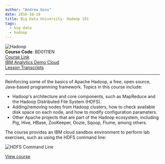 ```yaml
---
author: "Andrew Goss"
date: 2016-10-18
title: Big Data University- Hadoop 101
tags:
  - big data
  - hadoop
---
```

![Hadoop](/img/post/hadoop.png "Hadoop")<br>
<b>Course Code</b>: BD0111EN<br>
<a href="https://bigdatauniversity.com/courses/introduction-to-hadoop" target="_blank">Course Link</a><br>
<a href="https://my.imdemocloud.com" target="_blank">IBM Analytics Demo Cloud</a><br>
<a href="/page/big_data_university_hadoop_101/lesson_transcripts">Lesson Transcripts</a>
<hr>
Reinforcing some of the basics of Apache Hadoop, a free, open source, Java-based programming framework. Topics in this course include:

* Hadoop's architecture and core components, such as MapReduce and the Hadoop Distributed File System (HDFS).
* Adding/removing nodes from Hadoop clusters, how to check available disk space on each node, and how to modify configuration parameters.
* Other Apache projects that are part of the Hadoop ecosystem, including Pig, Hive, HBase, ZooKeeper, Oozie, Sqoop, Flume, among others.

The course provides an IBM cloud sandbox environment to perform lab exercises, such as using the HDFS command line:

![HDFS Command Line](/img/page/big_data_university_hadoop_101/hdfs_command_line.png "HDFS Command Line")

<a href="https://bigdatauniversity.com/courses/introduction-to-hadoop" class="btn" target="_blank">View course</a>